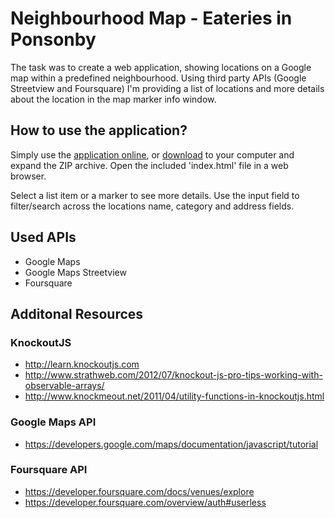 Neighbourhood Map - Eateries in Ponsonby
===============================

The task was to create a web application, showing locations on a Google map within a predefined neighbourhood. Using third party APIs (Google Streetview and Foursquare) I'm providing a list of locations and more details about the location in the map marker info window.

## How to use the application?

Simply use the [application online](http://thomasbergernz.github.io/jaffa-map), or 
[download](https://github.com/thomasbergernz/jaffa-map/archive/master.zip) to your computer and expand the ZIP archive.
Open the included 'index.html' file in a web browser.

Select a list item or a marker to see more details. Use the input field to filter/search across the locations name, category and address fields.

## Used APIs 
* Google Maps
* Google Maps Streetview
* Foursquare

## Additonal Resources

### KnockoutJS 
* http://learn.knockoutjs.com
* http://www.strathweb.com/2012/07/knockout-js-pro-tips-working-with-observable-arrays/
* http://www.knockmeout.net/2011/04/utility-functions-in-knockoutjs.html

### Google Maps API
* https://developers.google.com/maps/documentation/javascript/tutorial

### Foursquare API
* https://developer.foursquare.com/docs/venues/explore
* https://developer.foursquare.com/overview/auth#userless

